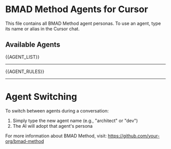# BMAD Method Agents for Cursor

This file contains all BMAD Method agent personas. To use an agent, type its name or alias in the Cursor chat.

## Available Agents

{{AGENT_LIST}}

---

{{AGENT_RULES}}

---

# Agent Switching

To switch between agents during a conversation:
1. Simply type the new agent name (e.g., "architect" or "dev")
2. The AI will adopt that agent's persona

For more information about BMAD Method, visit: https://github.com/your-org/bmad-method